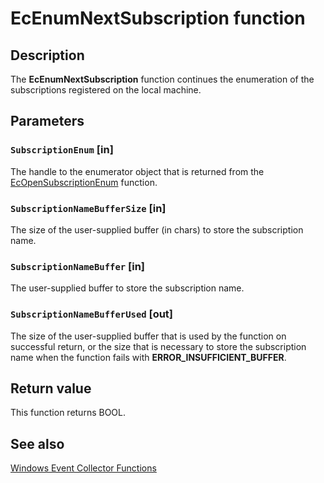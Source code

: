 # EcEnumNextSubscription function

## Description

The **EcEnumNextSubscription** function continues the enumeration of the subscriptions registered on the local machine.

## Parameters

### `SubscriptionEnum` [in]

The handle to the enumerator object that is returned from the [EcOpenSubscriptionEnum](https://learn.microsoft.com/windows/desktop/api/evcoll/nf-evcoll-ecopensubscriptionenum) function.

### `SubscriptionNameBufferSize` [in]

The size of the user-supplied buffer (in chars) to store the subscription name.

### `SubscriptionNameBuffer` [in]

The user-supplied buffer to store the subscription name.

### `SubscriptionNameBufferUsed` [out]

The size of the user-supplied buffer that is used by the function on successful return, or the size that is necessary to store the subscription name when the function fails with **ERROR_INSUFFICIENT_BUFFER**.

## Return value

This function returns BOOL.

## See also

[Windows Event Collector Functions](https://learn.microsoft.com/windows/desktop/WEC/windows-event-collector-functions)